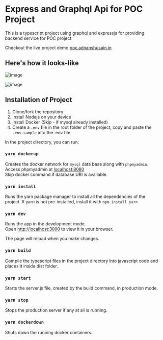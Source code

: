 # Express and Graphql Api for POC Project

This is a typescript project using graphql and expressjs for providing backend service for POC project.

Checkout the live project demo <a href="www.poc.adnanshusain.in/graphql">poc.adnanshusain.in</a>

## Here's how it looks-like

![image](https://user-images.githubusercontent.com/78212328/218540999-de800d67-f0ba-4201-b273-baf9eb08b534.png)

![image](https://user-images.githubusercontent.com/78212328/218540027-e8734eca-951a-41ed-ae9b-4fe1a55fdf7f.png)

## Installation of Project

1. Clone/fork the repository
2. Install Nodejs on your device
3. Install Docker (Skip - if mysql already installed)
4. Create a `.env` file in the root folder of the project, copy and paste the `.env.sample` into the .env file

In the project directory, you can run:

### `yarn dockerup`

Creates the docker network for `mysql` data base along with `phpmyadmin`. Access phpmyadmin at <a href="http://localhost:8080/">localhost:8080</a>\
Skip docker command if database URI is available.

### `yarn install`

Runs the yarn package manager to install all the dependencies of the project. If yarn is not pre-installed, install it with `npm install yarn`

### `yarn dev`

Runs the app in the development mode.\
Open [http://localhost:3000](http://localhost:3000) to view it in your browser.

The page will reload when you make changes.

### `yarn build`

Compile the typescript files in the project directory into javascript code and places it inside dist folder.

### `yarn start`

Starts the server.js file, created by the build command, in production mode.

### `yarn stop`

Stops the production server if any at all is running.

### `yarn dockerdown`

Shuts down the running docker containers.
